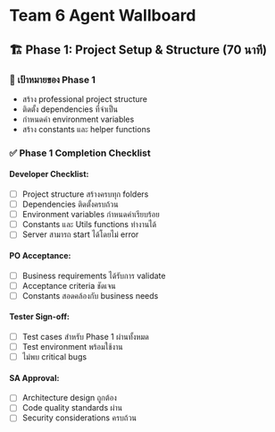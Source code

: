 # Team 6 Agent Wallboard   

## 🏗️ Phase 1: Project Setup & Structure (70 นาที)

### 🎯 เป้าหมายของ Phase 1
- สร้าง professional project structure
- ติดตั้ง dependencies ที่จำเป็น
- กำหนดค่า environment variables
- สร้าง constants และ helper functions

### ✅ Phase 1 Completion Checklist

#### Developer Checklist:
- [ ] Project structure สร้างครบทุก folders
- [ ] Dependencies ติดตั้งครบถ้วน
- [ ] Environment variables กำหนดค่าเรียบร้อย
- [ ] Constants และ Utils functions ทำงานได้
- [ ] Server สามารถ start ได้โดยไม่ error

#### PO Acceptance:
- [ ] Business requirements ได้รับการ validate
- [ ] Acceptance criteria ชัดเจน
- [ ] Constants สอดคล้องกับ business needs

#### Tester Sign-off:
- [ ] Test cases สำหรับ Phase 1 ผ่านทั้งหมด
- [ ] Test environment พร้อมใช้งาน
- [ ] ไม่พบ critical bugs

#### SA Approval:
- [ ] Architecture design ถูกต้อง
- [ ] Code quality standards ผ่าน
- [ ] Security considerations ครบถ้วน
